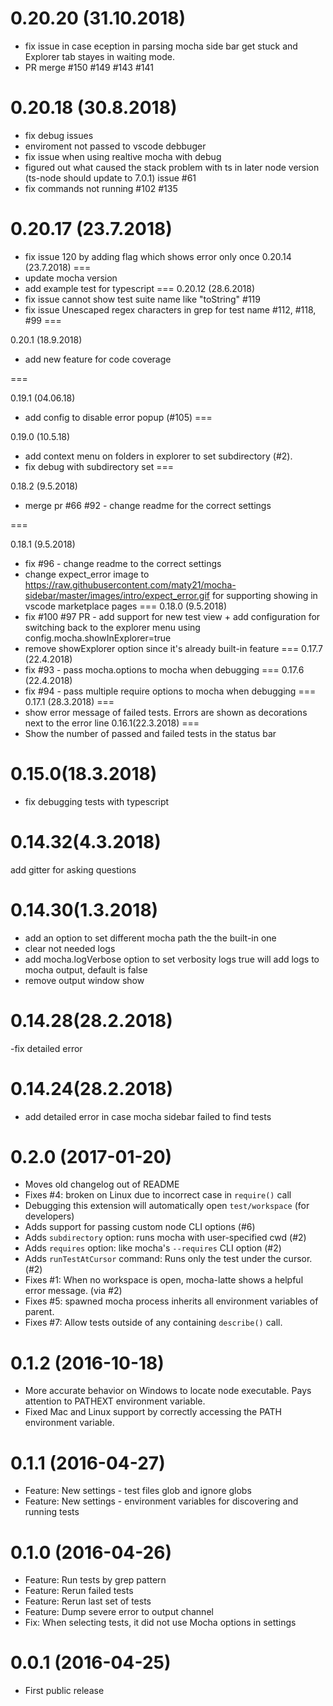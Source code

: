 0.20.20 (31.10.2018)
===
 - fix issue in case eception in parsing mocha side bar get stuck and Explorer tab stayes in waiting mode.
 -  PR merge  #150 #149 #143 #141

0.20.18 (30.8.2018)
===
 - fix debug issues
 - enviroment not passed to vscode debbuger  
 - fix issue when using realtive mocha with debug 
 - figured out what caused the stack problem with ts in later node version (ts-node should update to 7.0.1)    issue #61
 - fix commands not running  #102 #135 

0.20.17 (23.7.2018)
===
 - fix issue 120 by adding flag which shows error only once 
0.20.14 (23.7.2018)
===
 - update mocha version
 - add example test for typescript
===
0.20.12 (28.6.2018)
 - fix issue cannot show test suite name like "toString" #119
 - fix issue Unescaped regex characters in grep for test name #112, #118, #99
===

0.20.1 (18.9.2018)
 - add new feature for code coverage 
 
===

0.19.1 (04.06.18)
 - add config to disable error popup (#105)
===

0.19.0 (10.5.18)
 - add context menu on folders in explorer to set subdirectory (#2). 
 - fix debug with subdirectory set
===

0.18.2 (9.5.2018)
 - merge pr #66  #92 - change readme for the correct settings
 
===

0.18.1 (9.5.2018)
 - fix #96  - change readme to the correct settings
 - change  expect_error image to https://raw.githubusercontent.com/maty21/mocha-sidebar/master/images/intro/expect_error.gif for           supporting showing in vscode marketplace pages 
===
0.18.0 (9.5.2018)
 - fix #100 #97 PR - add support for new test view + add configuration for switching back to the explorer menu
   using config.mocha.showInExplorer=true 
 - remove showExplorer option since it's already built-in feature 
===
0.17.7 (22.4.2018)
 - fix #93 - pass mocha.options to mocha when debugging
===
0.17.6 (22.4.2018)
 - fix #94 - pass multiple require options to mocha when debugging
===
0.17.1 (28.3.2018)
===
 - show error message of failed tests. Errors are shown as decorations next to the error line
0.16.1(22.3.2018)
===
 - Show the number of passed and failed tests in the status bar

0.15.0(18.3.2018)
===
 - fix debugging tests with typescript

0.14.32(4.3.2018)
===
add gitter for asking questions


0.14.30(1.3.2018)
===
- add an option to set different mocha path the the built-in one 
- clear not needed logs
- add mocha.logVerbose option to set verbosity logs true will add logs to mocha output, default is false 
- remove output window show 

0.14.28(28.2.2018)
====
 -fix detailed error


0.14.24(28.2.2018)
====
 - add detailed error in case mocha sidebar failed to find tests

0.2.0 (2017-01-20)
=====

- Moves old changelog out of README
- Fixes #4: broken on Linux due to incorrect case in `require()` call
- Debugging this extension will automatically open `test/workspace` (for developers)
- Adds support for passing custom node CLI options (#6)
- Adds `subdirectory` option: runs mocha with user-specified cwd (#2)
- Adds `requires` option: like mocha's `--requires` CLI option (#2)
- Adds `runTestAtCursor` command: Runs only the test under the cursor. (#2)
- Fixes #1: When no workspace is open, mocha-latte shows a helpful error message. (via #2)
- Fixes #5: spawned mocha process inherits all environment variables of parent.
- Fixes #7: Allow tests outside of any containing `describe()` call.

0.1.2 (2016-10-18)
=====

- More accurate behavior on Windows to locate node executable.
Pays attention to PATHEXT environment variable.
- Fixed Mac and Linux support by correctly accessing the PATH environment variable.

0.1.1 (2016-04-27)
=====

- Feature: New settings - test files glob and ignore globs
- Feature: New settings - environment variables for discovering and running tests

0.1.0 (2016-04-26)
=====

- Feature: Run tests by grep pattern
- Feature: Rerun failed tests
- Feature: Rerun last set of tests
- Feature: Dump severe error to output channel
- Fix: When selecting tests, it did not use Mocha options in  settings

0.0.1 (2016-04-25)
=====

- First public release
